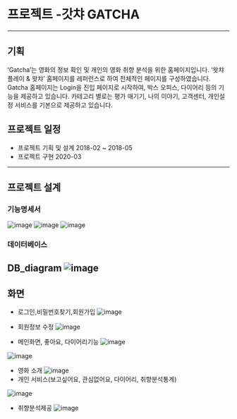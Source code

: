 
# 프로젝트 -갓챠 GATCHA

-----------------------------------------------------
## 기획
‘Gatcha’는 영화의 정보 확인 및 개인의 영화 취향 분석을 위한 홈페이지입니다.
‘왓챠 플레이 & 왓챠’ 홈페이지를 레퍼런스로 하여 전체적인 페이지를 구성하였습니다.
Gatcha 홈페이지는 Login을 진입 페이지로 시작하여,
박스 오피스, 다이어리 등의 기능을
제공하고 있습니다. 카테고리 별로는 평가 매기기, 나의 이야기, 고객센터,
개인설정 서비스를 기본으로 제공하고 있습니다.

## 프로젝트 일정
+ 프로젝트 기획 및 설계 2018-02 ~ 2018-05
+ 프로젝트 구현 2020-03

-----------------------------------------------------
## 프로젝트 설계
### 기능명세서
![image](https://user-images.githubusercontent.com/36659647/92418456-87966d80-f1a2-11ea-9c7c-ac1ef5f13e39.png)
![image](https://user-images.githubusercontent.com/36659647/92418500-b90f3900-f1a2-11ea-909c-b89c81c7e7d8.png)
![image](https://user-images.githubusercontent.com/36659647/92418513-c3313780-f1a2-11ea-9369-63c21cbbbaac.png)

### 데이터베이스
DB_diagram
![image](https://user-images.githubusercontent.com/36659647/92418524-d9d78e80-f1a2-11ea-8e7a-360183f2dd17.png)
-----------------------------------------------------

## 화면
+ 로그인,비밀번호찾기,회원가입
![image](https://user-images.githubusercontent.com/36659647/92418565-2b801900-f1a3-11ea-8ff8-073f9c48275b.png)
+ 회원정보 수정 
![image](https://user-images.githubusercontent.com/36659647/92418603-566a6d00-f1a3-11ea-9ecc-ea276b43fbde.png)

+ 메인화면, 좋아요, 다이어리기능
![image](https://user-images.githubusercontent.com/36659647/92418616-65511f80-f1a3-11ea-88b4-cd45dd84e55b.png)

![image](https://user-images.githubusercontent.com/36659647/92418586-46528d80-f1a3-11ea-88d6-7257787ada27.png)
+ 영화 소개
![image](https://user-images.githubusercontent.com/36659647/92418623-7732c280-f1a3-11ea-892c-9e623ab7a1b5.png)
+ 개인 서비스(보고싶어요, 관심없어요, 다이어리, 취향분석통계)

![image](https://user-images.githubusercontent.com/36659647/92418650-97628180-f1a3-11ea-9708-6550c4ca015f.png)

+ 취향분석제공
![image](https://user-images.githubusercontent.com/36659647/92418679-afd29c00-f1a3-11ea-8c62-2d179a98156a.png)
